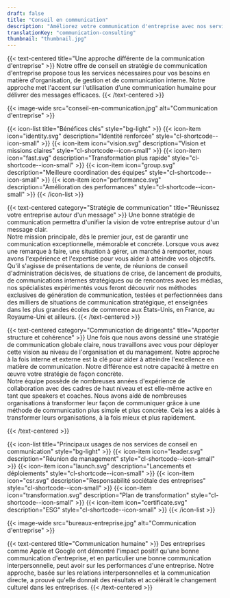 ```yaml
---
draft: false
title: "Conseil en communication"
description: "Améliorez votre communication d'entreprise avec nos services de conseil."
translationKey: "communication-consulting"
thumbnail: "thumbnail.jpg"
---
```


{{< text-centered title="Une approche différente de la communication d'entreprise" >}}
Notre offre de conseil en stratégie de communication d'entreprise propose tous les services nécessaires pour vos besoins en matière d'organisation, de gestion et de communication interne. Notre approche met l'accent sur l'utilisation d’une communication humaine pour délivrer des messages efficaces.
{{< /text-centered >}}

{{< image-wide src="conseil-en-communication.jpg" alt="Communication d'entreprise" >}}

{{< icon-list title="Bénéfices clés" style="bg-light" >}}
	{{< icon-item icon="identity.svg" description="Identité renforcée" style="cl-shortcode--icon-small" >}}
	{{< icon-item icon="vision.svg" description="Vision et missions claires" style="cl-shortcode--icon-small" >}}
	{{< icon-item icon="fast.svg" description="Transformation plus rapide" style="cl-shortcode--icon-small" >}}
	{{< icon-item icon="group.svg" description="Meilleure coordination des équipes" style="cl-shortcode--icon-small" >}}
	{{< icon-item icon="performance.svg" description="Amélioration des performances" style="cl-shortcode--icon-small" >}}
{{< /icon-list >}}

{{< text-centered category="Stratégie de communication" title="Réunissez votre entreprise autour d'un message" >}}
Une bonne stratégie de communication permettra d'unifier la vision de votre entreprise autour d'un message clair.<br>Notre mission principale, dès le premier jour, est de garantir une communication exceptionnelle, mémorable et concrète. Lorsque vous avez une remarque à faire, une situation à gérer, un marché à remporter, nous avons l'expérience et l'expertise pour vous aider à atteindre vos objectifs.<br>Qu'il s'agisse de présentations de vente, de réunions de conseil d'administration décisives, de situations de crise, de lancement de produits, de communications internes stratégiques ou de rencontres avec les médias, nos spécialistes expérimentés vous feront découvrir nos méthodes exclusives de génération de communication, testées et perfectionnées dans des milliers de situations de communication stratégique, et enseignées dans les plus grandes écoles de commerce aux États-Unis, en France, au Royaume-Uni et ailleurs.
{{< /text-centered >}}

{{< text-centered category="Communication de dirigeants" title="Apporter structure et cohérence" >}}
Une fois que nous avons dessiné une stratégie de communication globale claire, nous travaillons avec vous pour déployer cette vision au niveau de l'organisation et du management. Notre approche à la fois interne et externe est la clé pour aider à atteindre l'excellence en matière de communication. Notre différence est notre capacité à mettre en œuvre votre stratégie de façon concrète.<br>Notre équipe possède de nombreuses années d'expérience de collaboration avec des cadres de haut niveau et est elle-même active en tant que speakers et coaches. Nous avons aidé de nombreuses organisations à transformer leur façon de communiquer grâce à une méthode de communication plus simple et plus concrète. Cela les a aidés à transformer leurs organisations, à la fois mieux et plus rapidement.

{{< /text-centered >}}
 
{{< icon-list title="Principaux usages de nos services de conseil en communication" style="bg-light" >}}
	{{< icon-item icon="leader.svg" description="Réunion de management" style="cl-shortcode--icon-small" >}}
	{{< icon-item icon="launch.svg" description="Lancements et déploiements" style="cl-shortcode--icon-small" >}}
	{{< icon-item icon="csr.svg" description="Responsabilité sociétale des entreprises" style="cl-shortcode--icon-small" >}}
	{{< icon-item icon="transformation.svg" description="Plan de transformation" style="cl-shortcode--icon-small" >}}
	{{< icon-item icon="certificate.svg" description="ESG" style="cl-shortcode--icon-small" >}}
{{< /icon-list >}}

{{< image-wide src="bureaux-entreprise.jpg" alt="Communication d'entreprise" >}}

{{< text-centered title="Communication humaine" >}}
Des entreprises comme Apple et Google ont démontré l'impact positif qu'une bonne communication d'entreprise, et en particulier une bonne communication interpersonnelle, peut avoir sur les performances d'une entreprise. Notre approche, basée sur les relations interpersonnelles et la communication directe, a prouvé qu'elle donnait des résultats et accélérait le changement culturel dans les entreprises.
{{< /text-centered >}}
